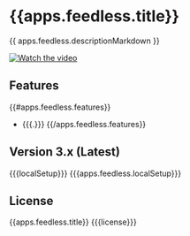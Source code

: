 # {{apps.feedless.title}} 

{{ apps.feedless.descriptionMarkdown }}

[![Watch the video](screenshot.png)]({{{apps.feedless.videoUrl}}})

## Features
{{#apps.feedless.features}}
- {{{.}}}
{{/apps.feedless.features}}

## Version 3.x (Latest)

{{{localSetup}}}
{{{apps.feedless.localSetup}}}

## License

{{apps.feedless.title}} {{{license}}}
